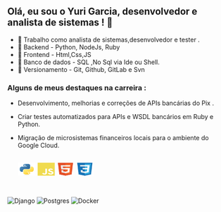 ## Olá, eu sou o Yuri Garcia, desenvolvedor e analista de sistemas ! 👋

- 🔭 Trabalho como analista de sistemas,desenvolvedor e tester .
- 🌱 Backend - Python, NodeJs, Ruby
- 👾 Frontend - Html,Css,JS
- 🎲 Banco de dados -  SQL ,No Sql via Ide ou Shell.
- 🚀 Versionamento - Git, Github, GitLab e Svn
  
### Alguns de meus destaques na carreira :

- Desenvolvimento, melhorias e correções de APIs bancárias do Pix .
- Criar testes automatizados para APIs e WSDL bancários em Ruby e Python.
- Migração de microsistemas financeiros locais para o ambiente do Google Cloud.
  
  <div style="display: inline_block"><br>
  <img align="center" alt="Ric-Python" height="30" width="40" src="https://raw.githubusercontent.com/devicons/devicon/master/icons/python/python-original.svg"> 
  <img align="center" alt="Ric-Js" height="30" width="40" src="https://raw.githubusercontent.com/devicons/devicon/master/icons/javascript/javascript-plain.svg">
  <img align="center" alt="Ric-HTML" height="30" width="40" src="https://raw.githubusercontent.com/devicons/devicon/master/icons/html5/html5-original.svg">
  <img align="center" alt="Ric-CSS" height="30" width="40" src="https://raw.githubusercontent.com/devicons/devicon/master/icons/css3/css3-original.svg">
</div>
  
##
<div style="display: inline_block"><br>
  <img align="center" alt="Django" src="https://img.shields.io/badge/Django-092E20?style=for-the-badge&logo=django&logoColor=white">
  <img align="center" alt="Postgres" src="https://img.shields.io/badge/postgres-%23316192.svg?style=for-the-badge&logo=postgresql&logoColor=white">
  <img align="center" alt="Docker" src="https://img.shields.io/badge/docker-%230db7ed.svg?style=for-the-badge&logo=docker&logoColor=white">
</div>

<!--
**YuriG95/YuriG95** is a ✨ _special_ ✨ repository because its `README.md` (this file) appears on your GitHub profile.

Here are some ideas to get you started:

- 🔭 I’m currently working on ...
- 🌱 I’m currently learning ...
- 👯 I’m looking to collaborate on ...
- 🤔 I’m looking for help with ...
- 💬 Ask me about ...
- 📫 How to reach me: ...
- 😄 Pronouns: ...
- ⚡ Fun fact: ...
-->
